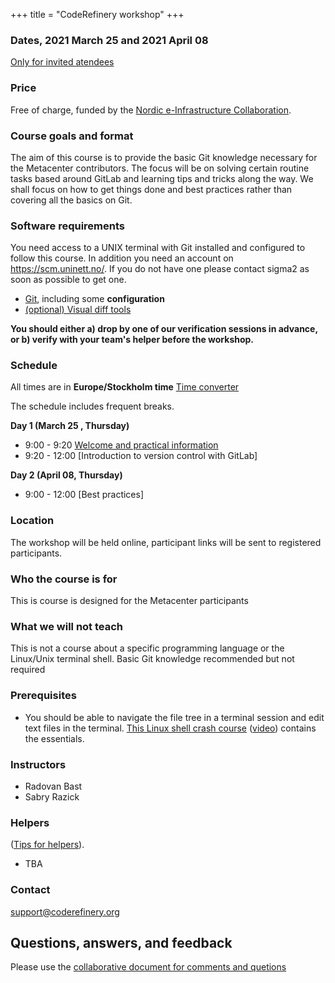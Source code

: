 +++
title = "CodeRefinery workshop"
+++


### Dates, 2021 March 25 and 2021 April 08

<a class="btn btn-info disabled" href="#" data-mode="1" target="_blank">Only for invited atendees</a>


### Price

Free of charge, funded by the [Nordic e-Infrastructure Collaboration](https://neic.no/).


### Course goals and format

The aim of this course is to provide the basic Git knowledge necessary for the Metacenter
contributors. The focus will be on solving certain routine tasks based around GitLab and
learning tips and tricks along the way. We shall focus on how to get things done and best
practices rather than covering all the basics on Git.  

### Software requirements

You need access to a UNIX terminal with Git installed and configured to follow this course.
In addition you need an account on https://scm.uninett.no/. If you do not have one please
contact sigma2 as soon as possible to get one. 

- [Git](https://coderefinery.github.io/installation/git/), including
  some **configuration**
- [(optional) Visual diff tools](https://coderefinery.github.io/installation/difftools/)

**You should either a) drop by one of our verification sessions in
advance, or b) verify with your team's helper before the workshop.**


### Schedule

All times are in **Europe/Stockholm time** 
[Time converter](https://arewemeetingyet.com/Oslo/2021-03-25/09:00/CodeRefinery)

The schedule includes frequent breaks.


**Day 1 (March 25 , Thursday)**
- 9:00 - 9:20
  [Welcome and practical information](https://github.com/coderefinery/workshop-intro/blob/master/README.md)
- 9:20 - 12:00
  [Introduction to version control with GitLab]


**Day 2 (April 08, Thursday)**
- 9:00 - 12:00
  [Best practices]


### Location

The workshop will be held online, participant links will be sent to
registered participants.


### Who the course is for
This is course is designed for the Metacenter participants 

### What we will not teach

This is not a course about a specific programming language or
the Linux/Unix terminal shell. Basic Git knowledge recommended 
but not required 


### Prerequisites

- You should be able to navigate the file tree in a terminal session and edit
  text files in the terminal.
  [This Linux shell crash course](https://scicomp.aalto.fi/scicomp/shell.html)
  ([video](https://youtu.be/56p6xX0aToI))
  contains the essentials.

### Instructors

- Radovan Bast
- Sabry Razick


### Helpers

([Tips for
helpers](https://coderefinery.github.io/manuals/helping-and-teaching/)).
- TBA

### Contact

support@coderefinery.org


## Questions, answers, and feedback
Please use the [collaborative document for comments and quetions](https://hackmd.io/xJzF5knES0uqDeTlp8MR0A?view)

<!--* [Day 1 questions and notes]({{ site.baseurl }}/hackmd-day1/)-->
<!--* [Day 2 questions and notes]({{ site.baseurl }}/hackmd-day2/)-->

